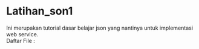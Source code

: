 # Latihan_son1
Ini merupakan tutorial dasar belajar json yang nantinya untuk implementasi web service.<br>
Daftar File :<br>
